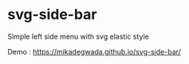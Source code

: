 # svg-side-bar

Simple left side menu with svg elastic style

Demo : https://mikadegwada.github.io/svg-side-bar/
